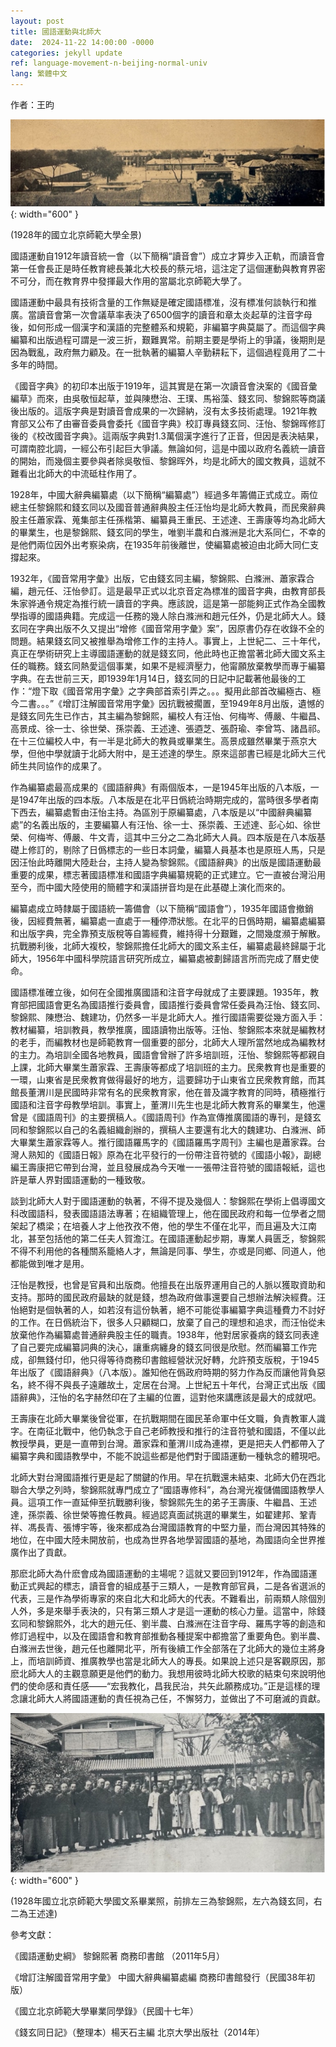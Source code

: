 ```yaml
---
layout: post
title: 國語運動與北師大
date:  2024-11-22 14:00:00 -0000
categories: jekyll update
ref: language-movement-n-beijing-normal-univ
lang: 繁體中文
---
```


作者：王昀

![image](/assets/imgs/beijing_normal_univ_pan.jpg "1928年的國立北京師範大學全景"){: width="600" }
   
(1928年的國立北京師範大學全景)

國語運動自1912年讀音統一會（以下簡稱“讀音會”）成立才算步入正軌，而讀音會第一任會長正是時任教育總長兼北大校長的蔡元培，這注定了這個運動與教育界密不可分，而在教育界中發揮最大作用的當屬北京師範大學了。

國語運動中最具有技術含量的工作無疑是確定國語標准，沒有標准何談執行和推廣。當讀音會第一次會議草率表決了6500個字的讀音和章太炎起草的注音字母後，如何形成一個漢字和漢語的完整體系和規範，非編纂字典莫屬了。而這個字典編纂和出版過程可謂是一波三折，艱難異常。前期主要是學術上的爭議，後期則是因為戰亂，政府無力顧及。在一批執著的編纂人辛勤耕耘下，這個過程竟用了二十多年的時間。

《國音字典》的初印本出版于1919年，這其實是在第一次讀音會決案的《國音彙編草》而來，由吳敬恒起草，並與陳懋治、王璞、馬裕藻、錢玄同、黎錦熙等商議後出版的。這版字典是對讀音會成果的一次歸納，沒有太多技術處理。1921年教育部又公布了由審音委員會委托《國音字典》校訂專員錢玄同、汪怡、黎錦晖修訂後的《校改國音字典》。這兩版字典對1.3萬個漢字進行了正音，但因是表決結果，可謂南腔北調，一經公布引起巨大爭議。無論如何，這是中國以政府名義統一讀音的開始，而幾個主要參與者除吳敬恒、黎錦晖外，均是北師大的國文教員，這就不難看出北師大的中流砥柱作用了。

1928年，中國大辭典編纂處（以下簡稱“編纂處”）經過多年籌備正式成立。兩位總主任黎錦熙和錢玄同以及國音普通辭典股主任汪怡均是北師大教員，而民衆辭典股主任蕭家霖、蒐集部主任孫楷第、編纂員王重民、王述達、王壽康等均為北師大的畢業生，也是黎錦熙、錢玄同的學生，唯劉半農和白滌洲是北大系同仁，不幸的是他們兩位因外出考察染病，在1935年前後離世，使編纂處被迫由北師大同仁支撐起來。

1932年，《國音常用字彙》出版，它由錢玄同主編，黎錦熙、白滌洲、蕭家霖合編，趙元任、汪怡參訂。這是最早正式以北京音定為標准的國音字典，由教育部長朱家骅通令規定為推行統一讀音的字典。應該說，這是第一部能夠正式作為全國教學指導的國語典籍。完成這一任務的幾人除白滌洲和趙元任外，仍是北師大人。錢玄同在字典出版不久又提出“增修《國音常用字彙》案”，因原書仍存在收錄不全的問題。結果錢玄同又被推舉為增修工作的主持人。事實上，上世紀二、三十年代，真正在學術研究上主導國語運動的就是錢玄同，他此時也正擔當著北師大國文系主任的職務。錢玄同熱愛這個事業，如果不是經濟壓力，他甯願放棄教學而專于編纂字典。在去世前三天，即1939年1月14日，錢玄同的日記中記載著他最後的工作：“燈下取《國音常用字彙》之字典部首索引弄之。。。擬用此部首改編極古、極今二書。。。”《增訂注解國音常用字彙》因抗戰被擱置，至1949年8月出版，遺憾的是錢玄同先生已作古，其主編為黎錦熙，編校人有汪怡、何梅岑、傅嚴、牛繼昌、高景成、徐一士、徐世榮、孫崇義、王述達、張逎芝、張蔚瑜、李曾笃、諸昌祁。在十三位編校人中，有一半是北師大的教員或畢業生。高景成雖然畢業于燕京大學，但他中學就讀于北師大附中，是王述達的學生。原來這部書已經是北師大三代師生共同協作的成果了。

作為編纂處最高成果的《國語辭典》有兩個版本，一是1945年出版的八本版，一是1947年出版的四本版。八本版是在北平日僞統治時期完成的，當時很多學者南下西去，編纂處暫由汪怡主持。為區別于原編纂處，八本版是以“中國辭典編纂處”的名義出版的，主要編纂人有汪怡、徐一士、孫崇義、王述達、彭心如、徐世榮、何梅岑、傅嚴、牛文青，這其中三分之二為北師大人員。四本版是在八本版基礎上修訂的，剔除了日僞標志的一些日本詞彙，編纂人員基本也是原班人馬，只是因汪怡此時離開大陸赴台，主持人變為黎錦熙。《國語辭典》的出版是國語運動最重要的成果，標志著國語標准和國語字典編纂規範的正式建立。它一直被台灣沿用至今，而中國大陸使用的簡體字和漢語拼音均是在此基礎上演化而來的。

編纂處成立時隸屬于國語統一籌備會（以下簡稱“國語會”），1935年國語會撤銷後，因經費無著，編纂處一直處于一種停滯狀態。在北平的日僞時期，編纂處編纂和出版字典，完全靠預支版稅等自籌經費，維持得十分艱難，之間幾度瀕于解散。抗戰勝利後，北師大複校，黎錦熙擔任北師大的國文系主任，編纂處最終歸屬于北師大，1956年中國科學院語言研究所成立，編纂處被劃歸語言所而完成了曆史使命。

國語標准確立後，如何在全國推廣國語和注音字母就成了主要課題。1935年，教育部把國語會更名為國語推行委員會，國語推行委員會常任委員為汪怡、錢玄同、黎錦熙、陳懋治、魏建功，仍然多一半是北師大人。推行國語需要從幾方面入手：教材編纂，培訓教員，教學推廣，國語讀物出版等。汪怡、黎錦熙本來就是編教材的老手，而編教材也是師範教育一個重要的部分，北師大人理所當然地成為編教材的主力。為培訓全國各地教員，國語會曾辦了許多培訓班，汪怡、黎錦熙等都親自上課，北師大畢業生蕭家霖、王壽康等都成了培訓班的主力。民衆教育也是重要的一環，山東省是民衆教育做得最好的地方，這要歸功于山東省立民衆教育館，而其館長董渭川是民國時非常有名的民衆教育家，他在普及識字教育的同時，積極推行國語和注音字母教學培訓。事實上，董渭川先生也是北師大教育系的畢業生，他還曾是《國語周刊》的主要撰稿人。《國語周刊》作為宣傳推廣國語的專刊，是錢玄同和黎錦熙以自己的名義組織創辦的，撰稿人主要還有北大的魏建功、白滌洲、師大畢業生蕭家霖等人。推行國語羅馬字的《國語羅馬字周刊》主編也是蕭家霖。台灣人熟知的《國語日報》原為在北平發行的一份帶注音符號的《國語小報》，副總編王壽康把它帶到台灣，並且發展成為今天唯一一張帶注音符號的國語報紙，這也許是華人界對國語運動的一種致敬。

談到北師大人對于國語運動的執著，不得不提及幾個人：黎錦熙在學術上倡導國文科改國語科，發表國語語法專著；在組織管理上，他在國民政府和每一位學者之間架起了橋梁；在培養人才上他孜孜不倦，他的學生不僅在北平，而且遍及大江南北，甚至包括他的第二任夫人賀澹江。在國語運動起步期，專業人員匮乏，黎錦熙不得不利用他的各種關系籠絡人才，無論是同事、學生，亦或是同鄉、同道人，他都能做到唯才是用。

汪怡是教授，也曾是官員和出版商。他擅長在出版界運用自己的人脈以獲取資助和支持。那時的國民政府最缺的就是錢，想為政府做事還要自己想辦法解決經費。汪怡絕對是個執著的人，如若沒有這份執著，絕不可能從事編纂字典這種費力不討好的工作。在日僞統治下，很多人只顧糊口，放棄了自己的理想和追求，而汪怡從未放棄他作為編纂處普通辭典股主任的職責。1938年，他對居家養病的錢玄同表達了自己要完成編纂詞典的決心，讓重病纏身的錢玄同很是欣慰。然而編纂工作完成，卻無錢付印，他只得等待商務印書館經營狀況好轉，允許預支版稅，于1945年出版了《國語辭典》（八本版）。誰知他在僞政府時期的努力作為反而讓他背負惡名，終不得不與長子遠離故土，定居在台灣。上世紀五十年代，台灣正式出版《國語辭典》，汪怡的名字赫然印在了主編的位置，這對他來講應該是最大的成就吧。

王壽康在北師大畢業後曾從軍，在抗戰期間在國民革命軍中任文職，負責教軍人識字。在南征北戰中，他仍執念于自己老師教授和推行的注音符號和國語，不僅以此教授學員，更是一直帶到台灣。蕭家霖和董渭川成為連襟，更是把夫人們都帶入了編纂字典和國語教學中，不能不說這些都是他們對于國語運動一種執念的體現吧。

北師大對台灣國語推行更是起了關鍵的作用。早在抗戰還未結束、北師大仍在西北聯合大學之列時，黎錦熙就專門成立了“國語專修科”，為台灣光複儲備國語教學人員。這項工作一直延伸至抗戰勝利後，黎錦熙先生的弟子王壽康、牛繼昌、王述達，孫崇義、徐世榮等擔任教員。經過認真面試挑選的畢業生，如翟建邦、鞏青祥、馮長青、張博宇等，後來都成為台灣國語教育的中堅力量，而台灣因其特殊的地位，在中國大陸未開放前，也成為世界各地學習國語的基地，為國語向全世界推廣作出了貢獻。

那麽北師大為什麽會成為國語運動的主場呢？這就又要回到1912年，作為國語運動正式興起的標志，讀音會的組成基于三類人，一是教育部官員，二是各省選派的代表，三是作為學術專家的來自北大和北師大的代表。不難看出，前兩類人除個別人外，多是來舉手表決的，只有第三類人才是這一運動的核心力量。這當中，除錢玄同和黎錦熙外，北大的趙元任、劉半農、白滌洲在注音字母、羅馬字等的創造和修訂過程中，以及在國語會和教育部推動各種提案中都擔當了重要角色。劉半農、白滌洲去世後，趙元任也離開北平，所有後續工作全部落在了北師大的幾位主將身上，而培訓師資、推廣教學也當是北師大人的專長。如果說上述只是客觀原因，那麽北師大人的主觀意願更是他們的動力。我想用彼時北師大校歌的結束句來說明他們的使命感和責任感——“宏我教化，昌我民治，共矢此願務成功。”正是這樣的理念讓北師大人將國語運動的責任視為己任，不懈努力，並做出了不可磨滅的貢獻。

![image](/assets/imgs/shuda_graduation_1928.jpg "1928年國立北京師範大學國文系畢業照，前排左三為黎錦熙，左六為錢玄同，右二為王述達"){: width="600" }

(1928年國立北京師範大學國文系畢業照，前排左三為黎錦熙，左六為錢玄同，右二為王述達)

參考文獻：

《國語運動史綱》 黎錦熙著  商務印書館 （2011年5月）

《增訂注解國音常用字彙》 中國大辭典編纂處編 商務印書館發行（民國38年初版）

《國立北京師範大學畢業同學錄》（民國十七年）

《錢玄同日記》（整理本）楊天石主編  北京大學出版社（2014年）


